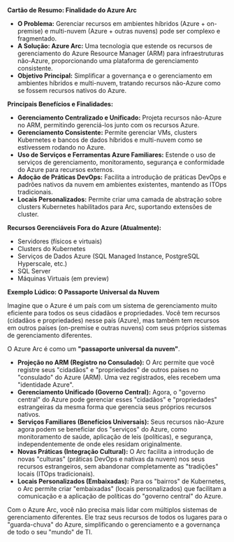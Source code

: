 **Cartão de Resumo: Finalidade do Azure Arc**

* **O Problema:** Gerenciar recursos em ambientes híbridos (Azure + on-premise) e multi-nuvem (Azure + outras nuvens) pode ser complexo e fragmentado.
* **A Solução: Azure Arc:** Uma tecnologia que estende os recursos de gerenciamento do Azure Resource Manager (ARM) para infraestruturas não-Azure, proporcionando uma plataforma de gerenciamento consistente.
* **Objetivo Principal:** Simplificar a governança e o gerenciamento em ambientes híbridos e multi-nuvem, tratando recursos não-Azure como se fossem recursos nativos do Azure.

**Principais Benefícios e Finalidades:**

* **Gerenciamento Centralizado e Unificado:** Projeta recursos não-Azure no ARM, permitindo gerenciá-los junto com os recursos Azure.
* **Gerenciamento Consistente:** Permite gerenciar VMs, clusters Kubernetes e bancos de dados híbridos e multi-nuvem como se estivessem rodando no Azure.
* **Uso de Serviços e Ferramentas Azure Familiares:** Estende o uso de serviços de gerenciamento, monitoramento, segurança e conformidade do Azure para recursos externos.
* **Adoção de Práticas DevOps:** Facilita a introdução de práticas DevOps e padrões nativos da nuvem em ambientes existentes, mantendo as ITOps tradicionais.
* **Locais Personalizados:** Permite criar uma camada de abstração sobre clusters Kubernetes habilitados para Arc, suportando extensões de cluster.

**Recursos Gerenciáveis Fora do Azure (Atualmente):**

* Servidores (físicos e virtuais)
* Clusters do Kubernetes
* Serviços de Dados Azure (SQL Managed Instance, PostgreSQL Hyperscale, etc.)
* SQL Server
* Máquinas Virtuais (em preview)

**Exemplo Lúdico: O Passaporte Universal da Nuvem**

Imagine que o Azure é um país com um sistema de gerenciamento muito eficiente para todos os seus cidadãos e propriedades. Você tem recursos (cidadãos e propriedades) nesse país (Azure), mas também tem recursos em outros países (on-premise e outras nuvens) com seus próprios sistemas de gerenciamento diferentes.

O Azure Arc é como um **"passaporte universal da nuvem"**.

* **Projeção no ARM (Registro no Consulado):** O Arc permite que você registre seus "cidadãos" e "propriedades" de outros países no "consulado" do Azure (ARM). Uma vez registrados, eles recebem uma "identidade Azure".
* **Gerenciamento Unificado (Governo Central):** Agora, o "governo central" do Azure pode gerenciar esses "cidadãos" e "propriedades" estrangeiras da mesma forma que gerencia seus próprios recursos nativos.
* **Serviços Familiares (Benefícios Universais):** Seus recursos não-Azure agora podem se beneficiar dos "serviços" do Azure, como monitoramento de saúde, aplicação de leis (políticas), e segurança, independentemente de onde eles residam originalmente.
* **Novas Práticas (Integração Cultural):** O Arc facilita a introdução de novas "culturas" (práticas DevOps e nativas da nuvem) nos seus recursos estrangeiros, sem abandonar completamente as "tradições" locais (ITOps tradicionais).
* **Locais Personalizados (Embaixadas):** Para os "bairros" de Kubernetes, o Arc permite criar "embaixadas" (locais personalizados) que facilitam a comunicação e a aplicação de políticas do "governo central" do Azure.

Com o Azure Arc, você não precisa mais lidar com múltiplos sistemas de gerenciamento diferentes. Ele traz seus recursos de todos os lugares para o "guarda-chuva" do Azure, simplificando o gerenciamento e a governança de todo o seu "mundo" de TI.